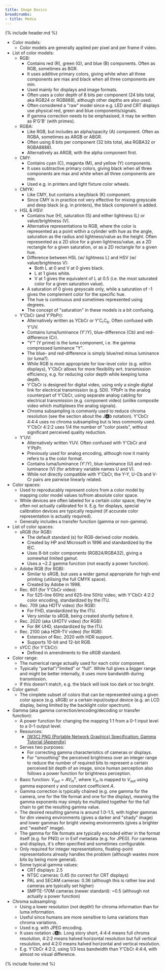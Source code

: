 ```yaml
---
title: Image Basics
breadcrumbs:
- title: Media
---
```

{% include header.md %}

- Color models:
    - Color models are generally applied per pixel and per frame if video.
- List of color models:
    - RGB:
        - Contains red (R), green (G), and blue (B) components. Often as RGB, sometimes as BGR.
        - It uses additive primary colors, giving white when all three components are max and black when all three components are min.
        - Used mainly for displays and image formats.
        - Often uses a color depth of 8 bits per component (24 bits total, aka RGB24 or RGB888), although other depths are also used.
        - Often considered a "raw" model since e.g. LED and CRT displays use physical red, green and blue components/signals.
        - If gamma correction needs to be emphasised, it may be written as R'G'B' (with primes).
    - RGBA:
        - Like RGB, but includes an alpha/opacity (A) component. Often as RGBA, sometimes as ARGB or ABGR.
        - Often using 8 bits per component (32 bits total, aka RGBA32 or RGBA8888).
        - Alternatively as ARGB, with the alpha component first.
    - CMY:
        - Contains cyan (C), magenta (M), and yellow (Y) components.
        - It uses subtractive primary colors, giving black when all three components are max and white when all three components are min.
        - Used e.g. in printers and light fixture color wheels.
    - CMYK:
        - Like CMY, but contains a key/black (K) component.
        - Since CMY is in practice not very effective for mixing greyscale and deep black (e.g. in printers), the black component is added.
    - HSL & HSV:
        - Contains hue (H), saturation (S) and either lightness (L) or value/brightness (V).
        - Alternative representations to RGB, where the color is represented as a point within a cylinder with hue as the angle, saturation as the radius and lightness/value as the height. Often represented as a 2D slice for a given lightness/value, as a 2D rectangle for a given saturation, or as a 2D rectangle for a given hue.
        - Difference between HSL (w/ lightness L) and HSV (w/ value/brightness V):
            - Both L at 0 and V at 0 gives black.
            - L at 1 gives white.
            - V at 1 gives the equivalent of L at 0.5 (i.e. the most saturated color for a given saturation value).
        - A saturation of 0 gives greyscale only, while a saturation of -1 gives the complement color for the specific hue.
        - The hue is continuous and sometimes represented using degrees.
        - The concept of "saturation" in these models is a bit confusing.
    - Y'CbCr (and Y'PbPr):
        - Alternatively written as YCbCr or Y'C<sub>r</sub>C<sub>b</sub>. Often confused with Y'UV.
        - Contains luma/luminance (Y'/Y), blue-difference (Cb) and red-difference (Cr).
        - "Y'" (Y prime) is the luma component, i.e. the gamma compressed luminance "Y".
        - The blue- and red-difference is simply blue/red minus luminance (or luma?).
        - While RGB is more appropriate for low-level color (e.g. within displays), Y'CbCr allows for more flexibility wrt. transmission efficiency, e.g. for reducing color depth while keeping luma depth.
        - Y'CbCr is designed for digital video, using only a single digital link for electrical transmission (e.g. SDI). YPbPr is the analog counterpart of Y'CbCr, using separate analog cabling for electrical transmission (e.g. component video) (unlike composite video which multiplexes the analog signals).
        - Chroma subsampling is commonly used to reduce chroma resolution (see the section about the J:a:b notation). Y'CbCr 4:4:4 uses no chroma subsampling but is less commonly used. Y'CbCr 4:2:2 uses 1/4 the number of "color pixels", without significant perceived quality reduction.
    - Y'UV:
        - Alternatively written YUV. Often confused with Y'CbCr and Y'PbPr.
        - Previously used for analog encoding, although now it mainly refers to a the color format.
        - Contains luma/luminance (Y'/Y), blue-luminance (U) and red-luminance (V) (for arbitrary variable names U and V).
        - While not directly compatible with Y'CbCr, the Y-Y, U-Cb and V-Cr pairs are pairwise linearly related.
- Color spaces:
    - Used to reproducably represent colors from a color model by mapping color model values to/from absolute color space.
    - While devices are often labeled for a certain color space, they're often not actually calibrated for it. E.g. for displays, special calibration devices are typically required (if accurate color representation is actually required).
    - Generally includes a transfer function (gamma or non-gamma).
- List of color spaces:
    - sRGB (for RGB):
        - The default standard (s) for RGB-derived color models.
        - Created by HP and Microsoft in 1996 and standardized by the IEC.
        - Uses 8-bit color components (RGB24/RGBA32), giving a somewhat limited gamut.
        - Uses a ~2.2 gamma function (not exactly a power function).
    - Adobe RGB (for RGB):
        - Similar to sRGB, but uses a wider gamut appropriate for high-end printing (utilising the full CMYK space).
        - Created by Adobe in 1998.
    - Rec. 601 (for Y'CbCr video):
        - For 525-line 60Hz and 625-line 50Hz video, with Y'CbCr 4:2:2 color encoding, standardized by the ITU.
    - Rec. 709 (aka HDTV video) (for RGB):
        - For FHD, standardized by the ITU.
        - Very similar to sRGB, being created shortly before it.
    - Rec. 2020 (aka UHDTV video) (for RGB):
        - For 8K UHD, standardized by the ITU.
    - Rec. 2100 (aka HDR-TV video) (for RGB):
        - Extension of Rec. 2020 with HDR support.
        - Supports 10-bit and 12-bit RGB.
    - sYCC (for Y'CbCr):
        - Defined in amendments to the sRGB standard.
- Color range:
    - The numerical range actually used for each color component.
    - Typically "partial"/"limited" or "full". While full gives a bigger range and might be better internally, it uses more bandwidth during transmission.
    - If this doesn't match, e.g. the black will look too dark or too bright.
- Color gamut:
    - The cimplete subset of colors that can be represented using a given color space (e.g. sRGB) or a certain input/output device (e.g. an LCD display, being limited by the backlight color spectrum).
- Gamma (aka gamma correction/encoding/decoding or transfer function):
    - A power function for changing the mapping 1:1 from a 0–1 input level to a 0–1 output level.
    - Resources:
        - [[W3C] PNG (Portable Network Graphics) Specification: Gamma Tutorial (Appendix)](https://www.w3.org/TR/PNG-GammaAppendix.html)
    - Serves two purposes:
        - For correcting gamma characteristics of cameras or displays.
        - For "smoothing" the perceived brightness over an integer range to reduce the number of required bits to represent a certain perceived bit depth of an image, since human perception also follows a power function for brightness perception.
    - Basic function: $V_{out} = AV_{in}^{\gamma}$, where $V_{in}$ is mapped to $V_{out}$ using gamma exponent $\gamma$ and constant coefficient $A$.
    - Gamma correction is typically chained (e.g. one gamma for the camera, one for the file format and one for the display), meaning the gamma exponents may simply be multiplied together for the full chain to get the resulting gamma value.
    - The desired resulting gamma is around 1.0–1.5, with higher gammas for dim viewing environments (gives a darker and "shady" image) and lower gammas for bright viewing environments (gives a brighter and "washed" image).
    - The gamma for file formats are typically encoded either in the format itself (e.g. for PNG) or in Exif metadata (e.g. for JPEG). For cameras and displays, it's often specified and sometimes configurable.
    - Only required for integer representations, floating-point representations already handles the problem (although wastes more bits by being more general).
    - Some typical gamma values:
        - CRT displays: 2.5
        - NTSC cameras: 0.45 (to correct for CRT displays)
        - PAL and SECAM cameras: 0.36 (although this is rather low and cameras are typically set higher)
        - SMPTE-170M cameras (newer standard): ~0.5 (although not actually a power function)
- Chroma subsampling:
    - Using a lower resolution (not depth!) for chroma information than for luma information.
    - Useful since humans are more sensitive to luma variations than chroma variations.
    - Used e.g. with JPEG encoding.
    - It uses notation J:a:b. Long story short, 4:4:4 means full chroma resolution, 4:2:2 means halved horizontal resolution but full vertical resulution, and 4:2:0 means halved horizontal and vertical resolution.
    - E.g. Y'CbCr 4:2:2, using 1/3 less bandwidth than Y'CbCr 4:4:4, with almost no visual difference.

{% include footer.md %}
